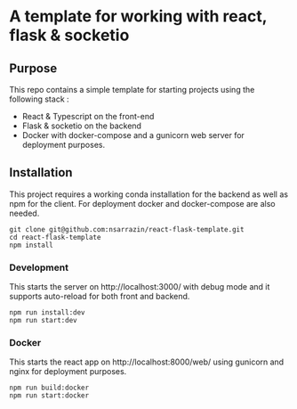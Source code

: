 # A template for working with react, flask & socketio
## Purpose
This repo contains a simple template for starting projects using the following stack :
- React & Typescript on the front-end
- Flask & socketio on the backend
- Docker with docker-compose and a gunicorn web server for deployment purposes.

## Installation
This project requires a working conda installation for the backend as well as npm for the client. For deployment docker and docker-compose are also needed.
```
git clone git@github.com:nsarrazin/react-flask-template.git
cd react-flask-template
npm install
```
### Development
This starts the server on http://localhost:3000/ with debug mode and it supports auto-reload for both front and backend.
```
npm run install:dev
npm run start:dev
```
### Docker
This starts the react app on http://localhost:8000/web/ using gunicorn and nginx for deployment purposes.
```
npm run build:docker
npm run start:docker
```

